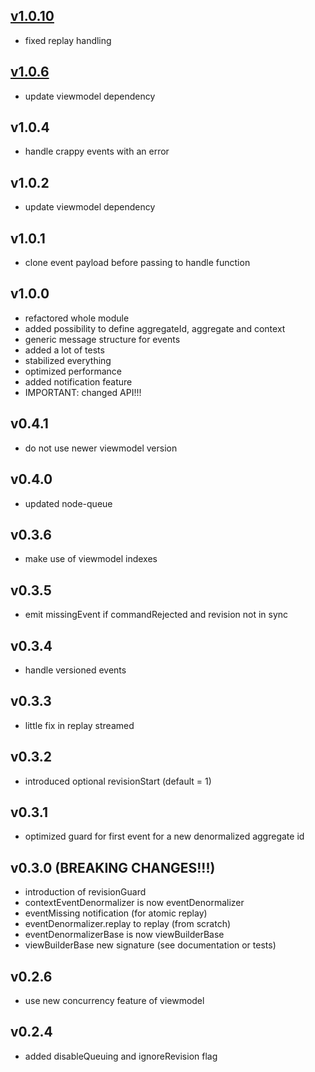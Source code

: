 ## [v1.0.10](https://github.com/adrai/node-cqrs-eventdenormalizer/compare/v1.0.6...v1.0.10)
- fixed replay handling

## [v1.0.6](https://github.com/adrai/node-cqrs-eventdenormalizer/compare/v1.0.4...v1.0.6)
- update viewmodel dependency

## v1.0.4
- handle crappy events with an error

## v1.0.2
- update viewmodel dependency

## v1.0.1
- clone event payload before passing to handle function

## v1.0.0
- refactored whole module
- added possibility to define aggregateId, aggregate and context
- generic message structure for events
- added a lot of tests
- stabilized everything
- optimized performance
- added notification feature
- IMPORTANT: changed API!!!

## v0.4.1
- do not use newer viewmodel version

## v0.4.0
- updated node-queue

## v0.3.6
- make use of viewmodel indexes

## v0.3.5
- emit missingEvent if commandRejected and revision not in sync

## v0.3.4
- handle versioned events

## v0.3.3
- little fix in replay streamed

## v0.3.2
- introduced optional revisionStart (default = 1)

## v0.3.1
- optimized guard for first event for a new denormalized aggregate id

## v0.3.0 (BREAKING CHANGES!!!)
- introduction of revisionGuard
- contextEventDenormalizer is now eventDenormalizer
- eventMissing notification (for atomic replay)
- eventDenormalizer.replay to replay (from scratch)
- eventDenormalizerBase is now viewBuilderBase
- viewBuilderBase new signature (see documentation or tests)

## v0.2.6
- use new concurrency feature of viewmodel

## v0.2.4
- added disableQueuing and ignoreRevision flag
